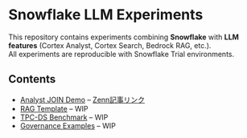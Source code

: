 # Snowflake LLM Experiments

This repository contains experiments combining **Snowflake** with **LLM features** (Cortex Analyst, Cortex Search, Bedrock RAG, etc.).  
All experiments are reproducible with Snowflake Trial environments.

## Contents
- [Analyst JOIN Demo](./analyst-join-demo) – [Zenn記事リンク](https://zenn.dev/nttdata_tech/articles/305a605eac9f61)
- [RAG Template](./rag-template) – WIP
- [TPC-DS Benchmark](./tpcds-benchmark) – WIP
- [Governance Examples](./governance-examples) – WIP
